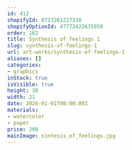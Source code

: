 ```yaml
---
id: 412
shopifyId: 8723261227338
shopifyOptionId: 47772422635850
order: 162
title: Synthesis of feelings 1
slug: synthesis-of-feelings-1
url: art-works/synthesis-of-feelings-1
aliases: []
categories:
- graphics
inStock: true
isVisible: true
height: 30
width: 21
date: 2020-01-01T00:00:00Z
materials:
- watercolor
- paper
price: 200
mainImage: sintesis_of_feelings.jpg
---
```

